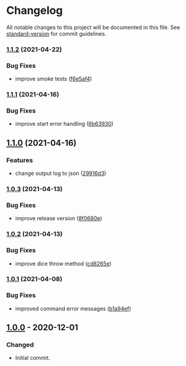 # Changelog

All notable changes to this project will be documented in this file. See [standard-version](https://github.com/conventional-changelog/standard-version) for commit guidelines.

### [1.1.2](https://github.com/hpettenuci/sd-bot/compare/1.1.1...1.1.2) (2021-04-22)


### Bug Fixes

* improve smoke tests ([f6e5af4](https://github.com/hpettenuci/sd-bot/commit/f6e5af40dfc1ddb02f49f17a8f07d55b4a611ddb))

### [1.1.1](https://github.com/hpettenuci/sd-bot/compare/1.1.0...1.1.1) (2021-04-16)


### Bug Fixes

* improve start error handling ([6b63930](https://github.com/hpettenuci/sd-bot/commit/6b6393096643d540b6b9f64d633c12abef9446eb))

## [1.1.0](https://github.com/hpettenuci/sd-bot/compare/1.0.3...1.1.0) (2021-04-16)


### Features

* change output log to json ([29916d3](https://github.com/hpettenuci/sd-bot/commit/29916d3ac36841b00ed96a3c0b361a14f85c4c6b))

### [1.0.3](https://github.com/hpettenuci/sd-bot/compare/1.0.2...1.0.3) (2021-04-13)


### Bug Fixes

* improve release version ([8f0680e](https://github.com/hpettenuci/sd-bot/commit/8f0680e6b83e853a5e330cdacc8a31f626ad3334))

### [1.0.2](https://github.com/hpettenuci/sd-bot/compare/1.0.1...1.0.2) (2021-04-13)


### Bug Fixes

* improve dice throw method ([cd8265e](https://github.com/hpettenuci/sd-bot/commit/cd8265e5f54734b840386a6045894f16b80ed391))

### [1.0.1](https://github.com/hpettenuci/sd-bot/compare/1.0.0...1.0.1) (2021-04-08)


### Bug Fixes

* improved command error messages ([b1a94ef](https://github.com/hpettenuci/sd-bot/commit/b1a94efde4dd4596759a9fef9ca002b771891d4c))

## [1.0.0] - 2020-12-01
### Changed
- Initial commit.

[Unreleased]: https://github.com/hpettenuci/sd-bot/compare/1.0.0...HEAD
[1.0.0]: https://github.com/hpettenuci/sd-bot/releases/tag/1.0.0
